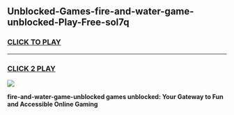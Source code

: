 
## Unblocked-Games-fire-and-water-game-unblocked-Play-Free-sol7q
<h3>
<a href="https://premium76.site?title=fire-and-water-game-unblocked&ref=20M">CLICK TO PLAY</a></h3>
<hr>

<h3>
<a href="https://premium76.site?title=fire-and-water-game-unblocked&ref=20M">CLICK 2 PLAY</a>
  
</h3>

<a href="https://premium76.site?title=fire-and-water-game-unblocked&ref=19M"><img src="https://clearcache.store/games.png"></a>


**fire-and-water-game-unblocked games unblocked: Your Gateway to Fun and Accessible Online Gaming**
